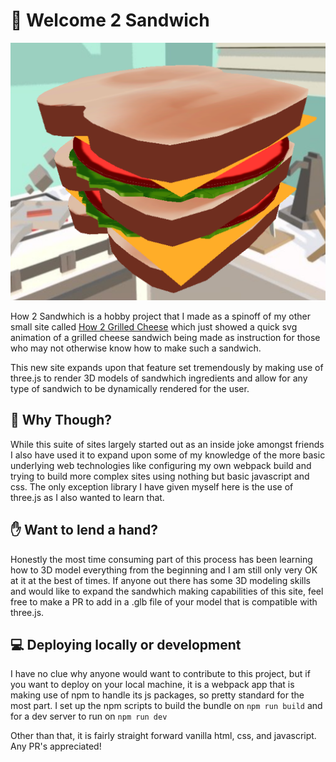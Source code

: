 # 🥪 Welcome 2 Sandwich
![Alt text](src/assets/sandwich.png)

How 2 Sandwhich is a hobby project that I made as a spinoff of my other small site called [How 2 Grilled Cheese](https://www.how2grilledcheese.com/) which just showed a quick svg animation of a grilled cheese sandwich being made as instruction for those who may not otherwise know how to make such a sandwich. 

This new site expands upon that feature set tremendously by making use of three.js to render 3D models of sandwhich ingredients and allow for any type of sandwich to be dynamically rendered for the user.

## 💭 Why Though?
While this suite of sites largely started out as an inside joke amongst friends I also have used it to expand upon some of my knowledge of the more basic underlying web technologies like configuring my own webpack build and trying to build more complex sites using nothing but basic javascript and css. The only exception library I have given myself here is the use of three.js as I also wanted to learn that. 

## ✋ Want to lend a hand?
Honestly the most time consuming part of this process has been learning how to 3D model everything from the beginning and I am still only very OK at it at the best of times. If anyone out there has some 3D modeling skills and would like to expand the sandwhich making capabilities of this site, feel free to make a PR to add in a .glb file of your model that is compatible with three.js.

## 💻 Deploying locally or development
I have no clue why anyone would want to contribute to this project, but if you want to deploy on your local machine, it is a webpack app that is making use of npm to handle its js packages, so pretty standard for the most part. I set up the npm scripts to build the bundle on ```npm run build``` and for a dev server to run on ```npm run dev```

Other than that, it is fairly straight forward vanilla html, css, and javascript. Any PR's appreciated!

